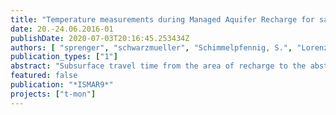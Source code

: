 ```yaml
---
title: "Temperature measurements during Managed Aquifer Recharge for safeguarding subsurface travel times"
date: 20.-24.06.2016-01
publishDate: 2020-07-03T20:16:45.253434Z
authors: [ "sprenger", "schwarzmueller", "Schimmelpfennig, S.", "Lorenzen, G.", "Gnirß, R.", "Grützmacher, G." ]
publication_types: ["1"]
abstract: "Subsurface travel time from the area of recharge to the abstraction during Managed Aquifer Recharge (MAR) is a critical parameter to ensure sufficient attenuation for hygienic parameters and other undesired substances. This study investigates seasonal temperature fluctuations observed in recharge water and MAR wells as a proxy for cheap and reliable travel time control at a basin infiltration site in Berlin-Spandau (Germany). Based on a time series from seven years of manual measurements, temperature fluctuations observed in infiltration basins and abstraction wells were fitted to sinusoidal functions. Peak values represented as local maxima and local minima from the fitted curves were used for the approximation of travel times between infiltration basin and abstraction wells. Uncertainty was assessed by Monte Carlo simulation of fitted curves based on standard deviation (2s) from residuals. The calculated error propagation from 2s in infiltration basin and 2s in wells range from 7 to 19 days. This study indicates that travel time approximation based on biased manual measurements of temperature is associated with high uncertainty. Nevertheless, the water temperature method for estimating subsurface travel times shows encouraging results and if temperature can be accurately determined, this method can be readily applied at other sites with similar characteristics."
featured: false
publication: "*ISMAR9*"
projects: ["t-mon"]
---
```


